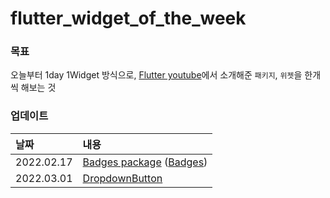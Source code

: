 # flutter_widget_of_the_week

### 목표
오늘부터 1day 1Widget 방식으로, [Flutter youtube](https://www.youtube.com/watch?v=_CIHLJHVoN8&list=PLjxrf2q8roU23XGwz3Km7sQZFTdB996iG)에서 소개해준 `패키지`, `위젯`을 한개씩 해보는 것


### 업데이트
| 날짜       | 내용                                                                                                 |
| :--------- | :--------------------------------------------------------------------------------------------------- |
| 2022.02.17 | [Badges package](https://www.youtube.com/watch?v=_CIHLJHVoN8&list=PLjxrf2q8roU23XGwz3Km7sQZFTdB996iG)  ([Badges](https://pub.dev/packages/badges))|
|2022.03.01|[DropdownButton](https://www.youtube.com/watch?v=ZzQ_PWrFihg&list=PLjxrf2q8roU23XGwz3Km7sQZFTdB996iG&index=1)|
